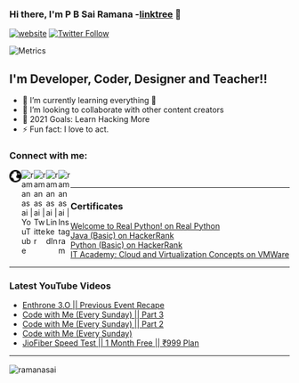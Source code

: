 ### Hi there, I'm P B Sai Ramana -[linktree][linktr] 👋

[![website](https://img.shields.io/website?label=Portfolio&style=for-the-badge&url=https%3A%2F%2Fcodestackr.com)](https://ramana-portfolio.netlify.app/)
[![Twitter Follow](https://img.shields.io/twitter/follow/sai_ramana_1999?color=1DA1F2&logo=twitter&style=for-the-badge)](https://twitter.com/intent/follow?original_referer=https://github.com/ramanasai&screen_name=sai_ramana_1999)

![Metrics](https://metrics.lecoq.io/ramanasai?template=classic&languages=1&config.timezone=Asia%2FCalcutta)

## I'm Developer, Coder, Designer and Teacher!!

- 🌱 I’m currently learning everything 🤣
- 👯 I’m looking to collaborate with other content creators
- 🥅 2021 Goals: Learn Hacking More
- ⚡ Fun fact: I love to act.

### Connect with me:

[<img align="left" alt="codeSTACKr.com" width="22px" src="https://raw.githubusercontent.com/iconic/open-iconic/master/svg/globe.svg" />][website]
[<img align="left" alt="ramanasai | YouTube" width="22px" src="https://cdn.jsdelivr.net/npm/simple-icons@v3/icons/youtube.svg" />][youtube]
[<img align="left" alt="ramanasai | Twitter" width="22px" src="https://cdn.jsdelivr.net/npm/simple-icons@v3/icons/twitter.svg" />][twitter]
[<img align="left" alt="ramanasai | LinkedIn" width="22px" src="https://cdn.jsdelivr.net/npm/simple-icons@v3/icons/linkedin.svg" />][linkedin]
[<img align="left" alt="ramanasai | Instagram" width="22px" src="https://cdn.jsdelivr.net/npm/simple-icons@v3/icons/instagram.svg" />][instagram]

<br />

---
### Certificates
<a href="https://realpython.com/certificates/91f5ad51-1366-40d0-9957-f8e9249f6651/">Welcome to Real Python! on Real Python</a>
<br />
<a href="https://www.hackerrank.com/certificates/c470cd21b3cf">Java (Basic) on HackerRank</a>
<br />
<a href="https://www.hackerrank.com/certificates/e886846cb56e">Python (Basic) on HackerRank</a>
<br />
<a href="https://www.youracclaim.com/badges/004e579a-d2b9-457b-8fb3-837e5d1414b8/public_url">IT Academy: Cloud and Virtualization Concepts on VMWare</a>
<br />
<a href="https://docs.microsoft.com/en-gb/users/sairamana-9090/"></a>

---
### Latest YouTube Videos
<!-- YOUTUBE:START -->
- [Enthrone 3.O || Previous Event Recape](https://www.youtube.com/watch?v=t-3l5yCcRRU)
- [Code with Me (Every Sunday) || Part 3](https://www.youtube.com/watch?v=lPbRDLgtO4g)
- [Code with Me (Every Sunday) || Part 2](https://www.youtube.com/watch?v=NvB_lqWYvC4)
- [Code with Me (Every Sunday)](https://www.youtube.com/watch?v=ie7IHnhLzXs)
- [JioFiber Speed Test || 1 Month Free || ₹999 Plan](https://www.youtube.com/watch?v=qZ-FSfiuhm0)
<!-- YOUTUBE:END -->


---
<img align="center" alt="ramanasai" src="https://github-readme-stats.vercel.app/api?username=ramanasai&show_icons=true&hide_border=true">


[website]: https://ramana-portfolio.netlify.app/
[twitter]: https://twitter.com/sai_ramana_1999
[youtube]: https://youtube.com/channel/UCyIIDogKCRFFeNdJSIzqmBw
[instagram]: https://www.instagram.com/kalki_rmn/
[linkedin]: https://www.linkedin.com/in/sairamana1999/
[webdevplaylist]: https://www.youtube.com/channel/UCyIIDogKCRFFeNdJSIzqmBw
[linktr]: https://linktr.ee/SaiRamana1999
[hackerrank]: https://www.hackerrank.com/kingofkingsaira1
